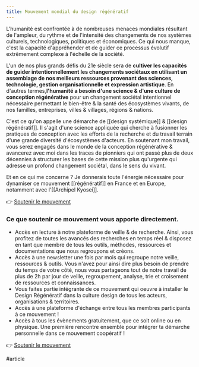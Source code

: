 ```yaml
---
title: Mouvement mondial du design régénératif
---
```


L'humanité est confrontée à de nombreuses menaces mondiales résultant de l'ampleur, du rythme et de l'intensité des changements de nos systèmes culturels, technologiques, politiques et économiques. Ce qui nous manque, c'est la capacité d'appréhender et de guider ce processus évolutif extrêmement complexe à l'échelle de la société.

L'un de nos plus grands défis du 21e siècle sera de **cultiver les capacités de guider intentionnellement les changements sociétaux en utilisant un assemblage de nos meilleurs ressources provenant des sciences, technologie, gestion organisationnelle et expression artistique**. En d'autres termes,**l'humanité a besoin d'une science & d'une culture de conception régénérative** pour un changement sociétal intentionnel nécessaire permettant le bien-être & la santé des écosystèmes vivants, de nos familles, entreprises, villes & villages, régions & nations.

C'est ce qu'on appelle une démarche de [[design systémique]] & [[design régénératif]]. Il s'agit d'une science appliquée qui cherche à fusionner les pratiques de conception avec les efforts de la recherche et du travail terrain d'une grande diversité d'écosystèmes d'acteurs. En soutenant mon travail, vous serez engagés dans le monde de la conception régénérative & avancerez avec moi dans les traces de pionniers qui ont passé plus de deux décennies à structurer les bases de cette mission plus qu'urgente qui adresse un profond changement sociétal, dans le sens du vivant.

Et en ce qui me concerne ? Je donnerais toute l'énergie nécessaire pour dynamiser ce mouvement [[régénératif]] en France et en Europe, notamment avec l'[[Archipel Kyosei]].

 👉 [Soutenir le mouvement](https://www.buymeacoffee.com/liut)
 
### Ce que soutenir ce mouvement vous apporte directement.
- Accès en lecture à notre plateforme de veille & de recherche. Ainsi, vous profitez de toutes les avancés des recherches en temps réel & disposez en tant que membre de tous les outils, méthodes, ressources et documentations que nous regroupons et créons.
- Accès à une newsletter une fois par mois qui regroupe notre veille, ressources & outils. Vous n'avez pour ainsi dire plus besoin de prendre du temps de votre côté, nous vous partageons tout de notre travail de plus de 2h par jour de veille, regroupement, analyse, trie et croisement de ressources et connaissances.
- Vous faites partie intégrante de ce mouvement qui oeuvre à installer le Design Régénératif dans la culture design de tous les acteurs, organisations & territoires.
- Accès à une plateforme d'échange entre tous les membres participants à ce mouvement !
- Accès à tous les évènements gratuitement, que ce soit online ou en physique.
Une première rencontre ensemble pour intégrer ta démarche personnelle dans ce mouvement coopératif !

 👉 [Soutenir le mouvement](https://www.buymeacoffee.com/liut)

#article 
